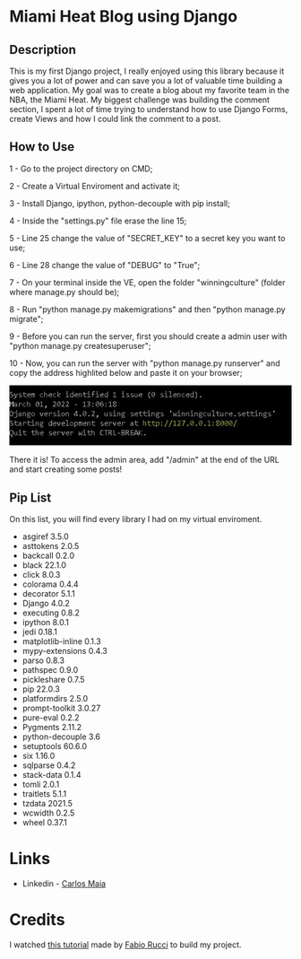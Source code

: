 # Miami Heat Blog using Django

## Description

This is my first Django project, I really enjoyed using this library because it gives you a lot of power and can save you a lot of valuable time building a web application. My goal was to create a blog about my favorite team in the NBA, the Miami Heat. My biggest challenge was building the comment section, I spent a lot of time trying to understand how to use Django Forms, create Views and how I could link the comment to a post.

## How to Use

1 - Go to the project directory on CMD;

2 - Create a Virtual Enviroment and activate it;

3 - Install Django, ipython, python-decouple with pip install;

4 - Inside the "settings.py" file erase the line 15;

5 - Line 25 change the value of "SECRET_KEY" to a secret key you want to use;

6 - Line 28 change the value of "DEBUG" to "True";

7 - On your terminal inside the VE, open the folder "winningculture" (folder where manage.py should be);

8 - Run "python manage.py makemigrations" and then "python manage.py migrate";

9 - Before you can run the server, first you should create a admin user with "python manage.py createsuperuser";

10 - Now, you can run the server with "python manage.py runserver" and copy the address highlited below and paste it on your browser;

![Screenshot](https://github.com/Sentches/blog-winningculture/blob/main/tutorial01.JPG?raw=true)

There it is! To access the admin area, add "/admin" at the end of the URL and start creating some posts!

## Pip List

On this list, you will find every library I had on my virtual enviroment.

- asgiref           3.5.0
- asttokens         2.0.5
- backcall          0.2.0
- black             22.1.0
- click             8.0.3
- colorama          0.4.4
- decorator         5.1.1
- Django            4.0.2
- executing         0.8.2
- ipython           8.0.1
- jedi              0.18.1
- matplotlib-inline 0.1.3
- mypy-extensions   0.4.3
- parso             0.8.3
- pathspec          0.9.0
- pickleshare       0.7.5
- pip               22.0.3
- platformdirs      2.5.0
- prompt-toolkit    3.0.27
- pure-eval         0.2.2
- Pygments          2.11.2
- python-decouple   3.6
- setuptools        60.6.0
- six               1.16.0
- sqlparse          0.4.2
- stack-data        0.1.4
- tomli             2.0.1
- traitlets         5.1.1
- tzdata            2021.5
- wcwidth           0.2.5
- wheel             0.37.1

# Links 

- Linkedin - [Carlos Maia](https://www.linkedin.com/in/carlosmaiaa/)

# Credits 

I watched [this tutorial](https://youtu.be/Dzuiy-JNi-E) made by [Fabio Rucci](https://github.com/fabioruicci) to build my project.
